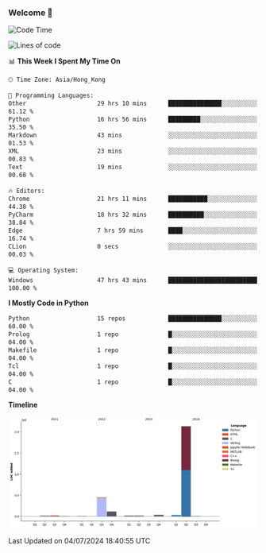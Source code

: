 ### Welcome 👋

<!--START_SECTION:waka-->
![Code Time](http://img.shields.io/badge/Code%20Time-294%20hrs%2043%20mins-blue)

![Lines of code](https://img.shields.io/badge/From%20Hello%20World%20I%27ve%20Written-2.8%20million%20lines%20of%20code-blue)

📊 **This Week I Spent My Time On** 

```text
🕑︎ Time Zone: Asia/Hong_Kong

💬 Programming Languages: 
Other                    29 hrs 10 mins      ███████████████░░░░░░░░░░   61.12 % 
Python                   16 hrs 56 mins      █████████░░░░░░░░░░░░░░░░   35.50 % 
Markdown                 43 mins             ░░░░░░░░░░░░░░░░░░░░░░░░░   01.53 % 
XML                      23 mins             ░░░░░░░░░░░░░░░░░░░░░░░░░   00.83 % 
Text                     19 mins             ░░░░░░░░░░░░░░░░░░░░░░░░░   00.68 % 

🔥 Editors: 
Chrome                   21 hrs 11 mins      ███████████░░░░░░░░░░░░░░   44.38 % 
PyCharm                  18 hrs 32 mins      ██████████░░░░░░░░░░░░░░░   38.84 % 
Edge                     7 hrs 59 mins       ████░░░░░░░░░░░░░░░░░░░░░   16.74 % 
CLion                    0 secs              ░░░░░░░░░░░░░░░░░░░░░░░░░   00.03 % 

💻 Operating System: 
Windows                  47 hrs 43 mins      █████████████████████████   100.00 % 
```

**I Mostly Code in Python** 

```text
Python                   15 repos            ███████████████░░░░░░░░░░   60.00 % 
Prolog                   1 repo              █░░░░░░░░░░░░░░░░░░░░░░░░   04.00 % 
Makefile                 1 repo              █░░░░░░░░░░░░░░░░░░░░░░░░   04.00 % 
Tcl                      1 repo              █░░░░░░░░░░░░░░░░░░░░░░░░   04.00 % 
C                        1 repo              █░░░░░░░░░░░░░░░░░░░░░░░░   04.00 % 
```



**Timeline**

![Lines of Code chart](https://raw.githubusercontent.com/xhj2501/xhj2501/main/assets/bar_graph.png)


 Last Updated on 04/07/2024 18:40:55 UTC
<!--END_SECTION:waka-->



